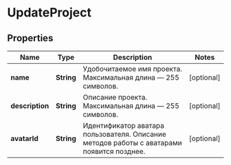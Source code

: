 

# UpdateProject


## Properties

| Name | Type | Description | Notes |
|------------ | ------------- | ------------- | -------------|
|**name** | **String** | Удобочитаемое имя проекта. Максимальная длина — 255 символов. |  [optional] |
|**description** | **String** | Описание проекта. Максимальная длина — 255 символов. |  [optional] |
|**avatarId** | **String** | Идентификатор аватара пользователя. Описание методов работы с аватарами появится позднее. |  [optional] |



